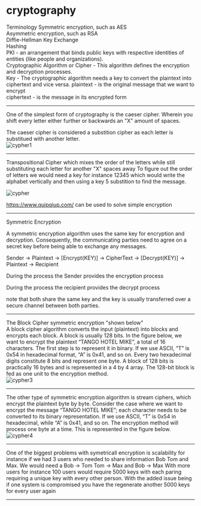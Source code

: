 # cryptography
Terminology
Symmetric encryption, such as AES<br>
Asymmetric encryption, such as RSA<br>
Diffie-Hellman Key Exchange<br>
Hashing<br>
PKI - an arrangement that binds public keys with respective identities of entities (like people and organizations).<br>
Cryptographic Algorithm or Cipher - This algorithm defines the encryption and decryption processes.<br>
Key - The cryptographic algorithm needs a key to convert the plaintext into ciphertext and vice versa.
plaintext - is the original message that we want to encrypt<br>
ciphertext - is the message in its encrypted form<br>

--------------

One of the simplest form of cryptography is the caeser cipher. Wherein you shift every letter either further or backwards an "X" amount of spaces.

The caeser cipher is considered a substition cipher as each letter is substitued with another letter.<br>
![cypher1](https://user-images.githubusercontent.com/105601437/217408704-e69a8bf9-042d-4b12-aef8-80e2c91f7829.png)
<br>

--------------

Transpositional Cipher which mixes the order of the letters while still substituting each letter for another "X" spaces away To figure out the order of letters we would need a key for instance 12345 which would write the alphabet vertically and then using a key 5 substition to find the message. <br>

![cypher](https://user-images.githubusercontent.com/105601437/217408822-68fd7207-bc04-4600-a676-8578b9a6436c.png)
<br>

https://www.quipqiup.com/ can be used to solve simple encryption

--------------


Symmetric Encryption

A symmetric encryption algorithm uses the same key for encryption and decryption. Consequently, the communicating parties need to agree on a secret key before being able to exchange any messages.

Sender -> Plaintext -> [Encrypt(KEY)] -> CipherText -> [Decrypt(KEY)] -> Plaintext -> Recipient

During the process the Sender provides the encryption process

During the process the recipient provides the decrypt process

note that both share the same key and the key is usually transferred over a secure channel between both parties.


--------------
The Block Cipher symmetric encryption "shown below" 
<br>A block cipher algorithm converts the input (plaintext) into blocks and encrypts each block. A block is usually 128 bits. In the figure below, we want to encrypt the plaintext “TANGO HOTEL MIKE”, a total of 16 characters. The first step is to represent it in binary. If we use ASCII, “T” is 0x54 in hexadecimal format, “A” is 0x41, and so on. Every two hexadecimal digits constitute 8 bits and represent one byte. A block of 128 bits is practically 16 bytes and is represented in a 4 by 4 array. The 128-bit block is fed as one unit to the encryption method.<br>
![cypher3](https://user-images.githubusercontent.com/105601437/217410785-c51a1954-ec1d-4b24-8f38-7622184c1511.png)<br>

--------------

The other type of symmetric encryption algorithm is stream ciphers, which encrypt the plaintext byte by byte. Consider the case where we want to encrypt the message “TANGO HOTEL MIKE”; each character needs to be converted to its binary representation. If we use ASCII, “T” is 0x54 in hexadecimal, while “A” is 0x41, and so on. The encryption method will process one byte at a time. This is represented in the figure below.<br>
![cypher4](https://user-images.githubusercontent.com/105601437/217410816-2af8806b-b450-4f5d-b544-d9b866bdfbd7.png)<br>


--------------

One of the biggest problems with symetricall encryption is scalability for instance if we had 3 users who needed to share information Bob Tom and Max.
We would need a Bob -> Tom Tom -> Max and Bob -> Max 
With more users for instance 100 users would require 5000 keys with each paring requiring a unique key with every other person.
With the added issue being if one system is compromised you have the regenerate another 5000 keys for every user again

--------------


